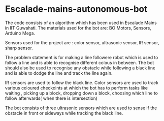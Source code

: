 # Escalade-mains-autonomous-bot

The code consists of an algorithm which has been used in Escalade Mains in IIT Guwahati.
The materials used for the bot are:
BO Motors, Sensors, Arduino Mega.  

Sensors used for the project are : color  sensor, ultrasonic sensor, IR sensor, sharp sensor.

The problem statement is for making a line followere robot which is used to follow a line and is able to recognise different colous in between. The bot should also be used tp recognise any obstacle while following a black line and is able to dodge the line and track the line again.

IR sensors are used to follow the black line.
Color sensors are used to track various coloured checkoints at which the bot has to perform tasks like waiting , picking up a block, dropping down a block, choosing which line to follow afterwards( when there is intersection)

The bot consists of three ultrasonic sensors which are used to sense if the obstacle in front or sideways while tracking the black line. 
